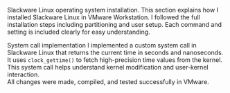 Slackware Linux operating system installation. 
This section explains how I installed Slackware Linux in VMware Workstation.
I followed the full installation steps including partitioning and user setup.
Each command and setting is included clearly for easy understanding.

System call implementation 
I implemented a custom system call in Slackware Linux that returns the current time in seconds and nanoseconds.  
It uses `clock_gettime()` to fetch high-precision time values from the kernel.  
This system call helps understand kernel modification and user-kernel interaction.    
All changes were made, compiled, and tested successfully in VMware.
